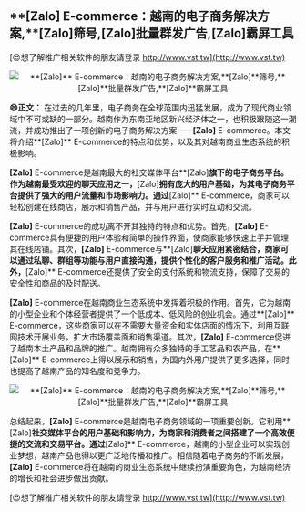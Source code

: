 ## ****[Zalo]** E-commerce：越南的电子商务解决方案,**[Zalo]**筛号,**[Zalo]**批量群发广告,**[Zalo]**霸屏工具**

[😍想了解推广相关软件的朋友请登录 http://www.vst.tw](http://www.vst.tw)

 <center><img src="https://vst.tw/MP4/tuiguang/png/2.png" alt="**[Zalo]** E-commerce：越南的电子商务解决方案,**[Zalo]**筛号,**[Zalo]**批量群发广告,**[Zalo]**霸屏工具"></center>

**😄正文：**
在过去的几年里，电子商务在全球范围内迅猛发展，成为了现代商业领域中不可或缺的一部分。越南作为东南亚地区新兴经济体之一，也积极跟随这一潮流，并成功推出了一项创新的电子商务解决方案——**[Zalo]** E-commerce。本文将介绍**[Zalo]** E-commerce的特点和优势，以及其对越南商业生态系统的积极影响。

**[Zalo]** E-commerce是越南最大的社交媒体平台**[Zalo]**旗下的电子商务平台。作为越南最受欢迎的聊天应用之一，**[Zalo]**拥有庞大的用户基础，为其电子商务平台提供了强大的用户流量和市场影响力。通过**[Zalo]** E-commerce，商家可以轻松创建在线商店，展示和销售产品，并与用户进行实时互动和交流。

**[Zalo]** E-commerce的成功离不开其独特的特点和优势。首先，**[Zalo]** E-commerce具有便捷的用户体验和简单的操作界面，使商家能够快速上手并管理其在线店铺。其次，**[Zalo]** E-commerce与**[Zalo]**聊天应用紧密结合，商家可以通过私聊、群组等功能与用户直接沟通，提供个性化的客户服务和推广活动。此外，**[Zalo]** E-commerce还提供了安全的支付系统和物流支持，保障了交易的安全性和商品的及时配送。

**[Zalo]** E-commerce在越南商业生态系统中发挥着积极的作用。首先，它为越南的小型企业和个体经营者提供了一个低成本、低风险的创业机会。通过**[Zalo]** E-commerce，这些商家可以在不需要大量资金和实体店面的情况下，利用互联网技术开展业务，扩大市场覆盖面和销售渠道。其次，**[Zalo]** E-commerce促进了越南本土产品和品牌的推广。越南拥有众多独特的手工艺品和农产品，在**[Zalo]** E-commerce上得以展示和销售，为国内外用户提供了更多选择，同时也提高了越南产品的知名度和竞争力。

 <center><img src="https://vst.tw/MP4/tuiguang/png/6.png" alt="**[Zalo]** E-commerce：越南的电子商务解决方案,**[Zalo]**筛号,**[Zalo]**批量群发广告,**[Zalo]**霸屏工具"></center>

总结起来，**[Zalo]** E-commerce是越南电子商务领域的一项重要创新。它利用**[Zalo]**社交媒体平台的用户基础和影响力，为商家和消费者之间搭建了一个高效便捷的交流和交易平台。通过**[Zalo]** E-commerce，越南的小型企业可以实现创业梦想，越南产品也得以更广泛地传播和推广。相信随着电子商务的不断发展，**[Zalo]** E-commerce将在越南的商业生态系统中继续扮演重要角色，为越南经济的增长和社会进步做出贡献。

[😍想了解推广相关软件的朋友请登录 http://www.vst.tw](http://www.vst.tw)



